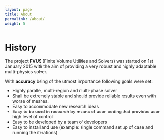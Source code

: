 ```yaml
---
layout: page
title: About
permalink: /about/
weight: 5
---
```


# **History**

The project **FVUS** (Finite Volume Utilities and Solvers)  was started on 1st January 2015 with the aim of providing a very robust and highly adaptable multi-physics solver. 

 With **accuracy** being of the utmost importance following goals were set: 
- Highly parallel, multi-region and multi-phase solver
- Shall be extremely stable and should provide reliable results even with worse of meshes.
- Easy to accommodate new research ideas
- Easy to be used in research by means of user-coding that provides user high level of control
- Easy to be developed by a team of developers
- Easy to install and use (example: single command set up of case and running the iterations)
